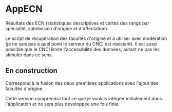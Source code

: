 # AppECN
Résultats des ECN (statistiques descriptives et cartes des rangs par spécialité, subdivision d'origine et d'affectation).

Le script de récupération des facultés d'origine et à utiliser avec modération (je ne sais pas à quel point le serveur du CNCI est résistant). Il est aussi possible que le CNCI limite l'accessibilité des données, autant ne pas les stimuler dans ce sens.


## En construction
Correspond à la fusion des deux premières applications avec l'ajout des facultés d'origine.

Cette version comprendra tout ce que je voulais intégrer initialement dans l'application et ne sera plus developpée une fois finie.
